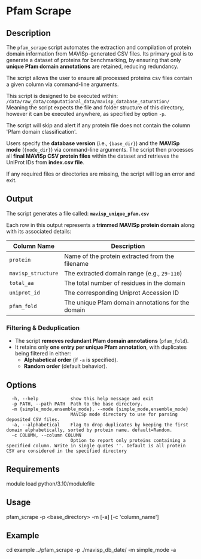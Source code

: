 # **Pfam Scrape**

## **Description**  
The `pfam_scrape` script automates the extraction and compilation of protein domain
information from MAVISp-generated CSV files. Its primary goal is to generate a dataset
of proteins for benchmarking, by ensuring that only **unique Pfam domain annotations**
are retained, reducing redundancy.

The script allows the user to ensure all processed proteins csv files contain a given
column via command-line arguments.

This script is designed to be executed within:  
`/data/raw_data/computational_data/mavisp_database_saturation/`  
Meaning the script expects the file and folder structure of this directory, however it can be executed anywhere, as specified by option `-p`. 

The script will skip and alert if any protein file does not contain the column 'Pfam domain classification'. 

Users specify the **database version** (i.e., `{base_dir}`) and the **MAVISp mode** (`{mode_dir}`)
via command-line arguments. The script then processes all **final MAVISp CSV protein files** within
the dataset and retrieves the UniProt IDs from **index.csv file**.

If any required files or directories are missing, the script will log an error and exit.  

## **Output**  
The script generates a file called:  **`mavisp_unique_pfam.csv`**  

Each row in this output represents a **trimmed MAVISp protein domain** along with its associated details:  

| Column Name          | Description |
|----------------------|-------------|
| `protein`           | Name of the protein extracted from the filename |
| `mavisp_structure`  | The extracted domain range (e.g., `29-110`) |
| `total_aa`         | The total number of residues in the domain |
| `uniprot_id`       | The corresponding Uniprot Accession ID |
| `pfam_fold`        | The unique Pfam domain annotations for the domain |

### **Filtering & Deduplication**  
- The script **removes redundant Pfam domain annotations** (`pfam_fold`).  
- It retains only **one entry per unique Pfam annotation**, with duplicates being filtered in either:  
  - **Alphabetical order** (if `-a` is specified).  
  - **Random order** (default behavior).  

## **Options**  
```shell
  -h, --help            show this help message and exit
  -p PATH, --path PATH  Path to the base directory.
  -m {simple_mode,ensemble_mode}, --mode {simple_mode,ensemble_mode}
                        MAVISp mode directory to use for parsing deposited CSV files.
  -a, --alphabetical    Flag to drop duplicates by keeping the first domain alphabetically, sorted by protein name. default=Random.
  -c COLUMN, --column COLUMN
                        Option to report only proteins containing a specified column. Write in single quotes ''. Default is all protein CSV are considered in the specified directory
```

## **Requirements**
module load python/3.10/modulefile 

## **Usage**
pfam_scrape -p <base_directory> -m <mode> [-a] [-c 'column_name']

## **Example**
cd example
../pfam_scrape -p ./mavisp_db_date/ -m simple_mode -a
